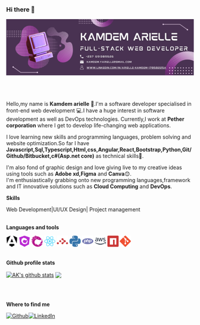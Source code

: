 ### Hi there 👋

<picture>
 <source media="(prefers-color-scheme: dark)" srcset="https://github.com/kamdem-arielle/kamdem-arielle/blob/d391d6776056607eee16678a99664a71b21dbec1/Purple%20Geometric%20Technology%20LinkedIn%20Banner.png?raw=true">
 <source media="(prefers-color-scheme: light)" srcset="https://github.com/kamdem-arielle/kamdem-arielle/blob/d391d6776056607eee16678a99664a71b21dbec1/Purple%20Geometric%20Technology%20LinkedIn%20Banner.png?raw=true">
 <img alt="YOUR-ALT-TEXT" src="https://github.com/kamdem-arielle/kamdem-arielle/blob/d391d6776056607eee16678a99664a71b21dbec1/Purple%20Geometric%20Technology%20LinkedIn%20Banner.png?raw=true">
</picture>

<br /><br /><br />
Hello,my name is **Kamdem arielle** 👩.I'm a software developer specialised in front-end web development 💻.I have a huge interest in software development as well as DevOps technologies.
Currently,I work at **Pether corporation** where I get to develop life-changing web applications.
<br />

I love learning new skills and programming languages, problem solving and website optimization.So far I have **Javascript,Sql,Typescript,Html,css,Angular,React,Bootstrap,Python,Git/Github/Bitbucket,c#(Asp.net core)** as technical skills💪.
<br />

I'm also fond of graphic design and love giving live to my creative ideas using tools such as **Adobe xd,Figma** and **Canva**😊.
<br />
I'm enthusiastically grabbing onto new programming languages,framework and IT innovative solutions such as **Cloud Computing** and **DevOps**.

**Skills**

Web Development|UI/UX Design| Project management
<br /><br />

**Languages and tools**

<code><img height="30" alt="javascript" src="/angular-color.svg"></code>
<code><img height="30" alt="typescript" src="/ngrx-color.svg"></code>
<code><img height="30" alt="react" src="/reactivex-color.svg"></code>
<code><img height="30" alt="graphql" src="/react-color.svg"></code>
<code><img height="30" alt="javascript" src="/reactrouter-color.svg"></code>
<code><img height="30" alt="typescript" src="/python-color.svg"></code>
<code><img height="30" alt="react" src="/php-color.svg"></code>
<code><img height="30" alt="graphql" src="/amazonaws-color.svg"></code>
<code><img height="30" alt="react" src="/npm-color.svg"></code>
<code><img height="30" alt="graphql" src="/git-color.svg"></code>
<br /><br />

**Github profile stats**

<a href="https://github.com/anuraghazra/github-readme-stats"><img align="center" src="https://github-readme-stats.vercel.app/api?username=kamdem-arielle&show_icons=true&include_all_commits=true&theme=jolly&hide_border=true" alt="AK's github stats" /></a>  <a href="https://github.com/anuraghazra/github-readme-stats"><img align="center" src="https://github-readme-stats.vercel.app/api/top-langs/?username=kamdem-arielle&layout=compact&theme=jolly&hide_border=true" /></a> 

<br /><br />

**Where to find me**

<p><a href="https://github.com/kamdem-arielle" target="_blank"><img alt="Github" src="https://img.shields.io/badge/GitHub-%2312100E.svg?&style=for-the-badge&logo=Github&logoColor=white" /></a><a href="www.linkedin.com/in/arielle-kamdem-17858225a" target="_blank"><img alt="LinkedIn" src="https://img.shields.io/badge/linkedin-%230077B5.svg?&style=for-the-badge&logo=linkedin&logoColor=white" /></a>
</p>




